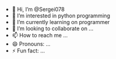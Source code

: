 - 👋 Hi, I’m @Sergei078
- 👀 I’m interested in python programming
- 🌱 I’m currently learning on programmer
- 💞️ I’m looking to collaborate on ...
- 📫 How to reach me ...
- 😄 Pronouns: ...
- ⚡ Fun fact: ...

<!---
Sergei078/Sergei078 is a ✨ special ✨ repository because its `README.md` (this file) appears on your GitHub profile.
You can click the Preview link to take a look at your changes.
--->
